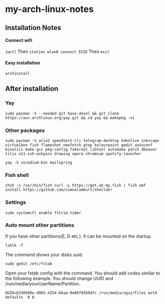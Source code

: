 # my-arch-linux-notes

## Installation Notes
#### Connect wifi
`iwctl`
Then
`station wlan0 connect SSID`
Then 
`exit`
#### Easy installation
`archinstall`

## After installation
### Yay
`sudo pacman -S --needed git base-devel && git clone https://aur.archlinux.org/yay.git && cd yay && makepkg -si`

### Other packages

`sudo pacman -S aria2 speedtest-cli telegram-desktop kdenlive inkscape virtualbox fish flameshot neofetch gtop kolourpaint gedit autoconf binutils make gcc pkg-config fakeroot libtool automake patch dbeaver tilix x11-ssh-askpass drawing opera chromium spotify-launcher`

`yay -S vscodium-bin mailspring`

### Fish shell
`chsh -s /usr/bin/fish
curl -L https://get.oh-my.fish | fish
omf install https://github.com/simnalamburt/shellder`

### Settings

`sudo systemctl enable fstrim.timer`

### Auto mount other partitions
If you have other partitions(E, D etc.). It can be mounted on the startup.

```
lsblk -f
```
The command shows your disks uuid.
```
sudo gedit /etc/fstab 
```
Open your fstab config with the command. You should add codes similar to the following example. You should change UUID and /run/media/yourUserName/Partition.
```
UUID=b336b98e-d0b5-4254-b6aa-9e66f85b0dfc /run/media/oguz/Files ext4 defaults  0 0
```
